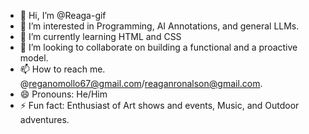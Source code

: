 - 👋 Hi, I’m @Reaga-gif
- 👀 I’m interested in Programming, AI Annotations, and general LLMs.
- 🌱 I’m currently learning HTML and CSS
- 💞️ I’m looking to collaborate on building a functional and a proactive model.
- 📫 How to reach me. @reganomollo67@gmail.com/reaganronalson@gmail.com.
- 😄 Pronouns: He/Him
- ⚡ Fun fact: Enthusiast of Art shows and events, Music, and Outdoor adventures.

<!---
Reaga-gif/Reaga-gif is a ✨ special ✨ repository because its `README.md` (this file) appears on your GitHub profile.
You can click the Preview link to take a look at your changes.
--->
